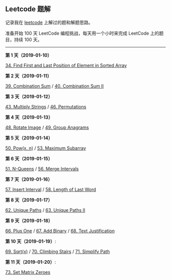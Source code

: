 ## Leetcode 题解

记录我在 [leetcode](https://leetcode.com) 上解过的题和解题思路。

准备开始 100 天 LeetCode 编程挑战，每天用一个小时来完成 LeetCode 上的题目，持续 100 天。

---

**第 1 天（2019-01-10）** 

[34. Find First and Last Position of Element in Sorted Array](./solution/034-find-first-and-last-position-of-element-in-sorted-array.md)

**第 2 天（2019-01-11）** 

[39. Combination Sum](./solution/039-combination-sum.md) / [40. Combination Sum II](./solution/040-combination-sum-ii.md)

**第 3 天（2019-01-12）** 

[43. Multiply Strings](./solution/043-multiply-strings.md) / [46. Permutations](./solution/046-permutations.md)

**第 4 天（2019-01-13）**

[48. Rotate Image](./solution/048-rotate-image.md) / [49. Group Anagrams](./solution/049-group-anagrams.md)

**第 5 天（2019-01-14）**

[50. Pow(x, n)](./solution/050-powx-n.md) / [53. Maximum Subarray](./solution/053-maximum-subarray.md)

**第 6 天（2019-01-15）**

[51. N-Queens](./solution/051-n-queens.md) / [56. Merge Intervals](./solution/056-merge-intervals.md)

**第 7 天（2019-01-16）**

[57. Insert Interval](./solution/057-insert-interval.md) / [58. Length of Last Word](./solution/058-length-of-last-word.md)

**第 8 天（2019-01-17）**

[62. Unique Paths](./solution/062-unique-paths.md) / [63. Unique Paths II](./solution/063-unique-paths-ii.md)

**第 9 天（2019-01-18）**

[66. Plus One](./solution/066-plus-one.md) / [67. Add Binary](./solution/067-add-binary.md) / [68. Text Justification](./solution/068-text-justification.md)

**第 10 天（2019-01-19）**: 

[69. Sqrt(x)](./solution/069-sqrtx.md) / [70. Climbing Stairs](./solution/070-climbing-stairs.md) / [71. Simplify Path](./solution/071-simplify-path.md)

**第 11 天（2019-01-20）**:

[73. Set Matrix Zeroes](./solution/073-set-matrix-zeroes.md)